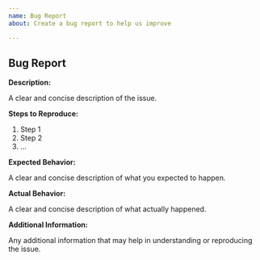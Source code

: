 ```yaml
---
name: Bug Report
about: Create a bug report to help us improve

---
```


## Bug Report

**Description:**

A clear and concise description of the issue.

**Steps to Reproduce:**

1. Step 1
2. Step 2
3. ...

**Expected Behavior:**

A clear and concise description of what you expected to happen.

**Actual Behavior:**

A clear and concise description of what actually happened.

**Additional Information:**

Any additional information that may help in understanding or reproducing the issue.
